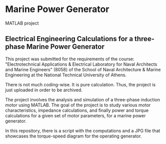 # Marine Power Generator

MATLAB project

## Electrical Engineering Calculations for a three-phase Marine Power Generator

This project was submitted for the requirements of the course: "Electrotechnical Applications & Electrical Laboratory for Naval Architects and Marine Engineers" (8058) of the School of Naval Architecture & Marine Engineering at the National Technical University of Athens.

There is not much coding-wise. It is pure calculation. Thus, the project is just uploaded in order to be archived.

The project involves the analysis and simulation of a three-phase induction motor using MATLAB. 
The goal of the project is to study various motor characteristics, impedance calculations, and finally power and torque calculations for a given set of motor parameters, for a marine power generator.

In this repository, there is a script with the computations and a JPG file that showcases the torque-speed diagram for the operating generator.
